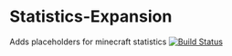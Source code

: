 # Statistics-Expansion
Adds placeholders for minecraft statistics
[![Build Status](http://ci.extendedclip.com/buildStatus/icon?job=Statistics-Expansion)](http://ci.extendedclip.com/job/Statistics-Expansion)

